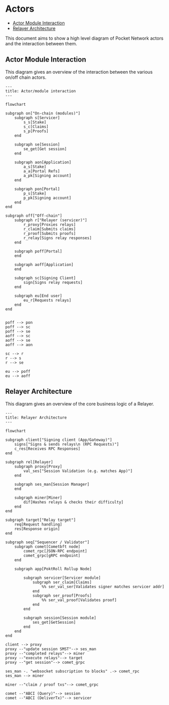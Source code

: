 # Actors <!-- omit in toc -->

- [Actor Module Interaction](#actor-module-interaction)
- [Relayer Architecture](#relayer-architecture)

This document aims to show a high level diagram of Pocket Network actors and the interaction between them.

## Actor Module Interaction

This diagram gives an overview of the interaction between the various on/off chain actors.

```mermaid
---
title: Actor/module interaction
---

flowchart

subgraph on["On-chain (modules)"]
    subgraph s[Servicer]
        s_s[Stake]
        s_c[Claims]
        s_p[Proofs]
    end

    subgraph se[Session]
        se_get[Get session]
    end

    subgraph aon[Application]
        a_s[Stake]
        a_a[Portal Refs]
        a_pk[Signing account]
    end

    subgraph pon[Portal]
        p_s[Stake]
        p_pk[Signing account]
    end
end

subgraph off["Off-chain"]
    subgraph r["Relayer (servicer)"]
        r_proxy[Proxies relays]
        r_claim[Submits claims]
        r_proof[Submits proofs]
        r_relay[Signs relay responses]
    end

    subgraph poff[Portal]
    end

    subgraph aoff[Application]
    end

    subgraph sc[Signing Client]
        sign[Signs relay requests]
    end

    subgraph eu[End user]
        eu_r[Requests relays]
    end
end


poff --> pon
poff --> sc
poff --> se
aoff --> sc
aoff --> se
aoff --> aon

sc --> r
r --> s
r --> se

eu --> poff
eu --> aoff
```

## Relayer Architecture

This diagram gives an overview of the core business logic of a Relayer.

```mermaid
---
title: Relayer Architecture
---

flowchart

subgraph client["Signing client (App/Gateway)"]
    signs["Signs & sends relays\n (RPC Requests)"]
    c_res[Receives RPC Responses]
end

subgraph rel[Relayer]
    subgraph proxy[Proxy]
        val_ses["Session Validation (e.g. matches App)"]
    end

    subgraph ses_man[Session Manager]
    end

    subgraph miner[Miner]
        dif[Hashes relays & checks their difficulty]
    end
end

subgraph target["Relay target"]
    req[Request handling]
    res[Response origin]
end

subgraph seq["Sequencer / Validator"]
    subgraph comet[Cometbft node]
        comet_rpc[JSON-RPC endpoint]
        comet_grpc[gRPC endpoint]
    end

    subgraph app[PoktRoll Rollup Node]

        subgraph servicer[Servicer module]
            subgraph ser_claim[Claims]
                %% ser_val_ser[Validates signer matches servicer addr]
            end
            subgraph ser_proof[Proofs]
                %% ser_val_proof[Validates proof]
            end
        end

        subgraph session[Session module]
            ses_get[GetSession]
        end
    end
end

client --> proxy
proxy --"update session SMST"--> ses_man
proxy --"completed relays"--> miner
proxy --"execute relays"--> target
proxy --"get session"--> comet_grpc

ses_man -. "websocket subscription to blocks" .-> comet_rpc
ses_man --> miner

miner --"claim / proof txs"--> comet_grpc

comet --"ABCI (Query)"--> session
comet --"ABCI (DeliverTx)"--> servicer
```
